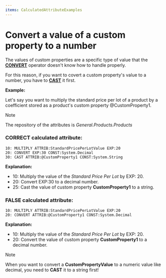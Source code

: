 ```yaml
---
items: CalculatedAttributeExamples
---
```


# Convert a value of a custom property to a number

The values of custom properties are a specific type of value that the **[CONVERT](https://docs.erp.net/tech/advanced/calculated-attributes/operators/convert.html)** operator doesn't know how to handle properly. 

For this reason, if you want to covert a custom property's value to a number, you have to **[CAST](https://docs.erp.net/tech/advanced/calculated-attributes/operators/cast.html)** it first. 


**Example:**

Let's say you want to multiply the standard price per lot of a product by a coefficient stored as a product's custom property @CustomProperty1. 

> [!NOTE]
> 
> The repository of the attributes is *General.Products.Products*

### CORRECT calculated attribute:

```
10: MULTIPLY ATTRIB:StandardPricePerLotValue EXP:20
20: CONVERT EXP:30 CONST:System.Decimal
30: CAST ATTRIB:@CustomProperty1 CONST:System.String
```

**Explanation:**

- 10: Multiply the value of the _Standard Price Per Lot_ by EXP: 20.
- 20: Convert EXP:30 to a decimal number.
- 25: Cast the value of custom property **CustomProperty1** to a string.

### FALSE calculated attribute:

```
10: MULTIPLY ATTRIB:StandardPricePerLotValue EXP:20
20: CONVERT ATTRIB:@CustomProperty1 CONST:System.Decimal
```

**Explanation:**

- 10: Multiply the value of the _Standard Price Per Lot_ by EXP: 20.
- 20: Convert the value of custom property **CustomProperty1** to a decimal number.

> [!NOTE]
> 
> When you want to convert a **CustomPropertyValue** to a numeric value like decimal, you need to **CAST** it to a string first!
